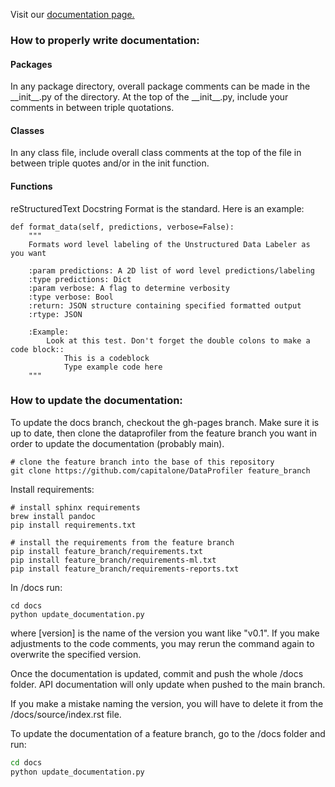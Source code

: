 Visit our [documentation page.](https://capitalone.github.io/DataProfiler)

### How to properly write documentation:  

#### Packages  
In any package directory, overall package comments can be made in the
\_\_init\_\_.py of the directory. At the top of the \_\_init\_\_.py,
include your comments in between triple quotations.

#### Classes  
In any class file, include overall class comments at the top of the file
in between triple quotes and/or in the init function.

#### Functions  
reStructuredText Docstring Format is the standard. Here is an example:

    def format_data(self, predictions, verbose=False):
        """
        Formats word level labeling of the Unstructured Data Labeler as you want

        :param predictions: A 2D list of word level predictions/labeling
        :type predictions: Dict
        :param verbose: A flag to determine verbosity
        :type verbose: Bool
        :return: JSON structure containing specified formatted output
        :rtype: JSON

        :Example:
            Look at this test. Don't forget the double colons to make a code block::
                This is a codeblock
                Type example code here
        """

### How to update the documentation:

To update the docs branch, checkout the gh-pages branch. Make sure it is up to
date, then clone the dataprofiler from the feature branch you want in order to
update the documentation (probably main).

    # clone the feature branch into the base of this repository
    git clone https://github.com/capitalone/DataProfiler feature_branch

Install requirements:

    # install sphinx requirements
    brew install pandoc
    pip install requirements.txt
    
    # install the requirements from the feature branch
    pip install feature_branch/requirements.txt
    pip install feature_branch/requirements-ml.txt
    pip install feature_branch/requirements-reports.txt

In /docs run:

    cd docs
    python update_documentation.py

where [version] is the name of the version you want like "v0.1". If you make
adjustments to the code comments, you may rerun the command again to overwrite
the specified version.

Once the documentation is updated, commit and push the whole 
/docs folder. API documentation will only update when pushed to the main 
branch. 

If you make a mistake naming the version, you will have to delete it from
the /docs/source/index.rst file.

To update the documentation of a feature branch, go to the /docs folder
and run:
```bash
cd docs
python update_documentation.py
```

